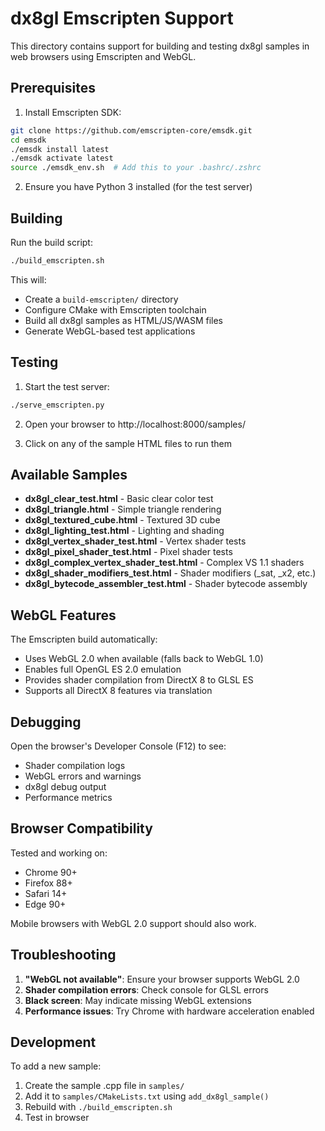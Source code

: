 # dx8gl Emscripten Support

This directory contains support for building and testing dx8gl samples in web browsers using Emscripten and WebGL.

## Prerequisites

1. Install Emscripten SDK:
```bash
git clone https://github.com/emscripten-core/emsdk.git
cd emsdk
./emsdk install latest
./emsdk activate latest
source ./emsdk_env.sh  # Add this to your .bashrc/.zshrc
```

2. Ensure you have Python 3 installed (for the test server)

## Building

Run the build script:
```bash
./build_emscripten.sh
```

This will:
- Create a `build-emscripten/` directory
- Configure CMake with Emscripten toolchain
- Build all dx8gl samples as HTML/JS/WASM files
- Generate WebGL-based test applications

## Testing

1. Start the test server:
```bash
./serve_emscripten.py
```

2. Open your browser to http://localhost:8000/samples/

3. Click on any of the sample HTML files to run them

## Available Samples

- **dx8gl_clear_test.html** - Basic clear color test
- **dx8gl_triangle.html** - Simple triangle rendering
- **dx8gl_textured_cube.html** - Textured 3D cube
- **dx8gl_lighting_test.html** - Lighting and shading
- **dx8gl_vertex_shader_test.html** - Vertex shader tests
- **dx8gl_pixel_shader_test.html** - Pixel shader tests
- **dx8gl_complex_vertex_shader_test.html** - Complex VS 1.1 shaders
- **dx8gl_shader_modifiers_test.html** - Shader modifiers (_sat, _x2, etc.)
- **dx8gl_bytecode_assembler_test.html** - Shader bytecode assembly

## WebGL Features

The Emscripten build automatically:
- Uses WebGL 2.0 when available (falls back to WebGL 1.0)
- Enables full OpenGL ES 2.0 emulation
- Provides shader compilation from DirectX 8 to GLSL ES
- Supports all DirectX 8 features via translation

## Debugging

Open the browser's Developer Console (F12) to see:
- Shader compilation logs
- WebGL errors and warnings
- dx8gl debug output
- Performance metrics

## Browser Compatibility

Tested and working on:
- Chrome 90+
- Firefox 88+
- Safari 14+
- Edge 90+

Mobile browsers with WebGL 2.0 support should also work.

## Troubleshooting

1. **"WebGL not available"**: Ensure your browser supports WebGL 2.0
2. **Shader compilation errors**: Check console for GLSL errors
3. **Black screen**: May indicate missing WebGL extensions
4. **Performance issues**: Try Chrome with hardware acceleration enabled

## Development

To add a new sample:
1. Create the sample .cpp file in `samples/`
2. Add it to `samples/CMakeLists.txt` using `add_dx8gl_sample()`
3. Rebuild with `./build_emscripten.sh`
4. Test in browser